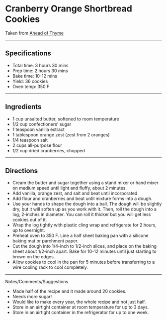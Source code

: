 # Cranberry Orange Shortbread Cookies

Taken from
[Ahead of Thyme](https://www.aheadofthyme.com/cranberry-orange-shortbread-cookies/)

---
## Specifications
- Total time: 3 hours 30 mins
- Prep time: 2 hours 30 mins
- Bake time: 10-12 mins
- Yield: 36 cookies
- Oven temp: 350 F


---
## Ingredients

- 1 cup unsalted butter, softened to room temperature
- 1/2 cup confectioners' sugar 
- 1 teaspoon vanilla extract
- 1 tablespoon orange zest (zest from 2 oranges)
- 1/4 teaspoon salt
- 2 cups all-purpose flour
- 1/2 cup dried cranberries, chopped


---
## Directions

- Cream the butter and sugar together using a stand mixer or hand mixer on medium speed until light and fluffy, about 2 minutes.
- Add vanilla, orange zest, and salt and beat until incorporated. 
- Add flour and cranberries and beat until mixture forms into a dough.
- Use your hands to shape the dough into a ball. The dough will be slightly dry, but it will soften up as you work with it. Then, roll the dough into a log, 2-inches in diameter. You can roll it thicker but you will get less cookies out of it. 
- Wrap the log tightly with plastic cling wrap and refrigerate for 2 hours, up to overnight.
- Preheat oven to 350 F. Line a half sheet baking pan with a silicone baking mat or parchment paper.
- Cut the dough into 1/4-inch to 1/2-inch slices, and place on the baking sheet about 1/2-inch apart. Bake for 10-12 minutes until just starting to brown on the edges.
- Allow cookies to cool in the pan for 5 minutes before transferring to a wire cooling rack to cool completely.


---
Notes/Comments/Suggestions
- Made half of the recipe and it made around 20 cookies. 
- Needs more sugar!
- Would like to make every year, the whole recipe and not just half.
- Store in an airtight container at room temperature for up to 3 days.
- Store in an airtight container in the refrigerator for up to one week.
